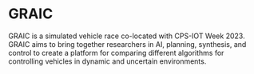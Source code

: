 # GRAIC
GRAIC is a simulated vehicle race co-located with CPS-IOT Week 2023. GRAIC aims to bring together researchers in AI, planning, synthesis, and control to create a platform for comparing different algorithms for controlling vehicles in dynamic and uncertain environments.
